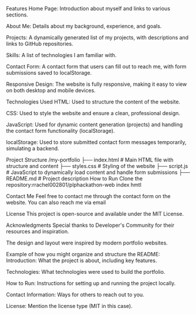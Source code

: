 Features
Home Page: Introduction about myself and links to various sections.

About Me: Details about my background, experience, and goals.

Projects: A dynamically generated list of my projects, with descriptions and links to GitHub repositories.

Skills: A list of technologies I am familiar with.

Contact Form: A contact form that users can fill out to reach me, with form submissions saved to localStorage.

Responsive Design: The website is fully responsive, making it easy to view on both desktop and mobile devices.

Technologies Used
HTML: Used to structure the content of the website.

CSS: Used to style the website and ensure a clean, professional design.

JavaScript: Used for dynamic content generation (projects) and handling the contact form functionality (localStorage).

localStorage: Used to store submitted contact form messages temporarily, simulating a backend.

Project Structure
/my-portfolio
  ├── index.html           # Main HTML file with structure and content
  ├── styles.css           # Styling of the website
  ├── script.js            # JavaScript to dynamically load content and handle form submissions
  ├── README.md            # Project description
How to Run
Clone the repository:rrachel002801/plphackathon-web
index hmtl



Contact Me
Feel free to contact me through the contact form on the website. You can also reach me via email 

License
This project is open-source and available under the MIT License.

Acknowledgments
Special thanks to Developer's Community for their resources and inspiration.

The design and layout were inspired by modern portfolio websites.

Example of how you might organize and structure the README:
Introduction: What the project is about, including key features.

Technologies: What technologies were used to build the portfolio.

How to Run: Instructions for setting up and running the project locally.

Contact Information: Ways for others to reach out to you.

License: Mention the license type (MIT in this case).
